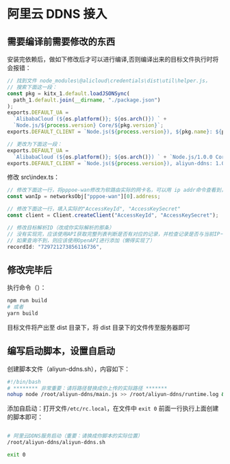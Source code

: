 # 阿里云 DDNS 接入

## 需要编译前需要修改的东西

安装完依赖后，做如下修改后才可以进行编译,否则编译出来的目标文件执行时将会报错：

```js
// 找到文件 node_modules\@alicloud\credentials\dist\util\helper.js，
// 搜索下面这一段：
const pkg = kitx_1.default.loadJSONSync(
  path_1.default.join(__dirname, "./package.json")
);
exports.DEFAULT_UA =
  `AlibabaCloud (${os.platform()}; ${os.arch()}) ` +
  `Node.js/${process.version} Core/${pkg.version}`;
exports.DEFAULT_CLIENT = `Node.js(${process.version}), ${pkg.name}: ${pkg.version}`;

// 更改为下面这一段：
exports.DEFAULT_UA =
  `AlibabaCloud (${os.platform()}; ${os.arch()}) ` + `Node.js/1.0.0 Core/1.0.1`;
exports.DEFAULT_CLIENT = `Node.js(${process.version}), aliyun-ddns: 1.0.0`;
```

修改 src\index.ts：

```js
// 修改下面这一行，将pppoe-wan修改为软路由实际的网卡名，可以用 ip addr命令查看到，或者在面板里查看
const wanIp = networksObj["pppoe-wan"][0].address;

// 修改下面这一行，填入实际的"AccessKeyId", "AccessKeySecret"
const client = Client.createClient("AccessKeyId", "AccessKeySecret");

// 修改目标解析ID（改成你实际解析的那条）
// 没有实现完，应该使用API获取完整列表判断是否有对应的记录，并检查记录是否与当前IP一致，如果不一致，则更新
// 如果查询不到，则应该使用OpenAPI进行添加（懒得实现了）
recordId: "729721273856116736",
```

## 修改完毕后

执行命令（）：

```bash
npm run build
# 或者
yarn build
```

目标文件将产出至 dist 目录下，将 dist 目录下的文件传至服务器即可

## 编写启动脚本，设置自启动

创建脚本文件（aliyun-ddns.sh），内容如下：

```bash
#!/bin/bash
# ******** 非常重要：请将路径替换成你上传的实际路径 *******
nohup node /root/aliyun-ddns/main.js >> /root/aliyun-ddns/runtime.log &
```

添加自启动：打开文件`/etc/rc.local`，在文件中 `exit 0` 前面一行执行上面创建的脚本即可：

```bash

# 阿里云DDNS服务启动（重要：请换成你脚本的实际位置）
/root/aliyun-ddns/aliyun-ddns.sh

exit 0
```
